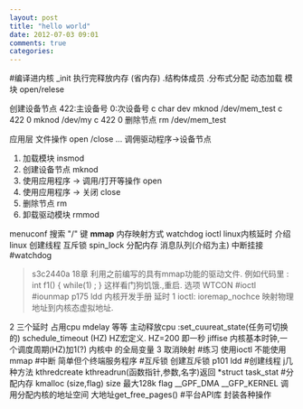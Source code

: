 ```yaml
---
layout: post
title: "hello world"
date: 2012-07-03 09:01
comments: true
categories: 
---
```


#编译进内核
_init 执行完释放内存 (省内存)
.结构体成员 .分布式分配
动态加载
模块 open/relese

 创建设备节点
422:主设备号 	0:次设备号	c char dev
mknod /dev/mem_test c 422 0
mknod /dev/my c 422 0
删除节点
rm /dev/mem_test 

应用层 文件操作
open /close ...
调佣驱动程序->设备节点

1. 加载模块 	insmod
2. 创建设备节点 	mknod
3. 使用应用程序 -> 调用/打开等操作 open
4. 使用应用程序 -> 关闭 close
5. 删除节点		rm
6. 卸载驱动模块  	rmmod

menuconf 搜索 "/" 键
**mmap** 内存映射方式
watchdog
ioctl
linux内核延时
介绍 linux 创建线程 互斥锁 spin_lock 分配内存 消息队列(介绍为主) 中断挂接
#watchdog
> s3c2440a 18章
利用之前编写的具有mmap功能的驱动文件.
例如代码里 : int f1()
{
	while(1)
	;
}
这样看门狗饥饿.,重启. 选项 WTCON
#ioctl
#iounmap
p175 ldd 内核开发手册 延时
1 ioctl: ioremap_nochce 映射物理地址到内核态虚拟地址.

2 三个延时 占用cpu mdelay 等等
主动释放cpu :set_cuureat_state(任务可切换的)
	schedule_timeout (HZ) HZ宏定义. HZ=200 即一秒
jiffise 内核基本时钟,一个调度周期(HZ)加1(?) 内核中 的全局变量
3 取消映射
#练习
使用ioctl 不能使用mmap
#中断
简单但个终端服务程序
#互斥锁
创建互斥锁 p101 ldd
#创建线程
j几种方法 kthredcreate
kthreadrun(函数指针,参数,名字)返回 *struct task_stat
#分配内存
kmalloc (size,flag) size 最大128k flag __GPF_DMA 
__GFP_KERNEL 调用分配内核的地址空间 大地址get_free_pages()
#平台API库
封装各种操作
	
